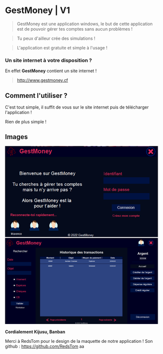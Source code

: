 # GestMoney | V1

> GestMoney est une application windows, le but de cette application est de pouvoir
> gérer tes comptes sans aucun problèmes !

> Tu peux d'ailleur crée des simulations !

> L'application est gratuite et simple à l'usage !

### Un site internet à votre disposition ?

En effet **GestMoney** contient un site internet !

> http://www.gestmoney.cf

## Comment l'utiliser ?

C'est tout simple, il suffit de vous sur le site internet puis de télécharger l'application !

Rien de plus  simple !

## Images

<img src="image/i1.png" alt="">
<img src="image/i2.png" alt="">

**Cordialement Kijusu, Banban**

Merci à RedsTom pour le design de la maquette de notre application !
Son github : https://github.com/RedsTom
aa
